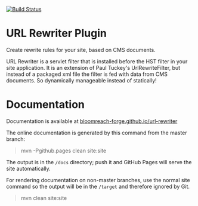 [![Build Status](https://travis-ci.org/bloomreach-forge/url-rewriter.svg?branch=develop)](https://travis-ci.org/bloomreach-forge/url-rewriter)

# URL Rewriter Plugin

Create rewrite rules for your site, based on CMS documents.

URL Rewriter is a servlet filter that is installed before the HST filter in your site application.
It is an extension of Paul Tuckey's UrlRewriteFilter, but instead of a packaged xml file the filter is fed with data 
from CMS documents. So dynamically manageable instead of statically!

# Documentation 

Documentation is available at [bloomreach-forge.github.io/url-rewriter](https://bloomreach-forge.github.io/url-rewriter)

The online documentation is generated by this command from the master branch:

 > mvn -Pgithub.pages clean site:site
 
The output is in the ```/docs``` directory; push it and GitHub Pages will serve the site automatically. 

For rendering documentation on non-master branches, use the normal site command so the output will be in the ```/target``` 
and therefore ignored by Git.

 > mvn clean site:site
